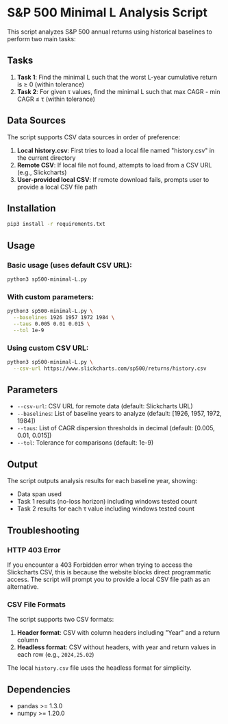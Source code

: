 # S&P 500 Minimal L Analysis Script

This script analyzes S&P 500 annual returns using historical baselines to perform two main tasks:

## Tasks

1. **Task 1**: Find the minimal L such that the worst L-year cumulative return is ≥ 0 (within tolerance)
2. **Task 2**: For given τ values, find the minimal L such that max CAGR - min CAGR ≤ τ (within tolerance)

## Data Sources

The script supports CSV data sources in order of preference:

1. **Local history.csv**: First tries to load a local file named "history.csv" in the current directory
2. **Remote CSV**: If local file not found, attempts to load from a CSV URL (e.g., Slickcharts)
3. **User-provided local CSV**: If remote download fails, prompts user to provide a local CSV file path

## Installation

```bash
pip3 install -r requirements.txt
```

## Usage

### Basic usage (uses default CSV URL):
```bash
python3 sp500-minimal-L.py
```

### With custom parameters:
```bash
python3 sp500-minimal-L.py \
  --baselines 1926 1957 1972 1984 \
  --taus 0.005 0.01 0.015 \
  --tol 1e-9
```

### Using custom CSV URL:
```bash
python3 sp500-minimal-L.py \
  --csv-url https://www.slickcharts.com/sp500/returns/history.csv
```

## Parameters

- `--csv-url`: CSV URL for remote data (default: Slickcharts URL)
- `--baselines`: List of baseline years to analyze (default: [1926, 1957, 1972, 1984])
- `--taus`: List of CAGR dispersion thresholds in decimal (default: [0.005, 0.01, 0.015])
- `--tol`: Tolerance for comparisons (default: 1e-9)

## Output

The script outputs analysis results for each baseline year, showing:
- Data span used
- Task 1 results (no-loss horizon) including windows tested count
- Task 2 results for each τ value including windows tested count

## Troubleshooting

### HTTP 403 Error
If you encounter a 403 Forbidden error when trying to access the Slickcharts CSV, this is because the website blocks direct programmatic access. The script will prompt you to provide a local CSV file path as an alternative.

### CSV File Formats
The script supports two CSV formats:

1. **Header format**: CSV with column headers including "Year" and a return column
2. **Headless format**: CSV without headers, with year and return values in each row (e.g., `2024,25.02`)

The local `history.csv` file uses the headless format for simplicity.

## Dependencies

- pandas >= 1.3.0
- numpy >= 1.20.0
